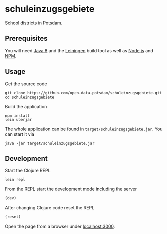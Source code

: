 # schuleinzugsgebiete
School districts in Potsdam.

## Prerequisites
You will need [Java 8](http://www.oracle.com/technetwork/java/javase/downloads/jdk8-downloads-2133151.html) and the [Leiningen](https://leiningen.org) build tool as well as [Node.js](https://nodejs.org) and [NPM](https://www.npmjs.com).

## Usage
Get the source code

``` shell
git clone https://github.com/open-data-potsdam/schuleinzugsgebiete.git
cd schuleinzugsgebiete
```

Build the application

``` shell
npm install
lein uberjar
```

The whole application can be found in `target/schuleinzugsgebiete.jar`. You can start it via

``` shell
java -jar target/schuleinzugsgebiete.jar
```

## Development
Start the Clojure REPL

``` shell
lein repl
```

From the REPL start the development mode including the server

``` clojure
(dev)
```

After changing Clojure code reset the REPL

``` clojure
(reset)
```

Open the page from a browser under [localhost:3000](http://localhost:3000).
